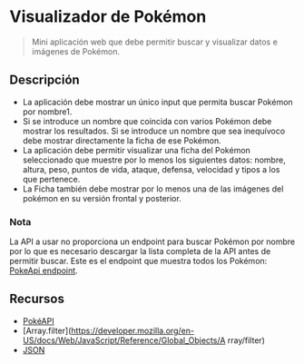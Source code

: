 # Visualizador de Pokémon

> Mini aplicación web que debe permitir buscar y visualizar
> datos e imágenes de Pokémon.

## Descripción

- La aplicación debe mostrar un único input que permita buscar
  Pokémon por nombre1.
- Si se introduce un nombre que coincida con varios Pokémon debe
  mostrar los resultados. Si se introduce un nombre que sea
  inequívoco debe mostrar directamente la ficha de ese Pokémon.
- La aplicación debe permitir visualizar una ficha del Pokémon
  seleccionado que muestre por lo menos los siguientes datos:
  nombre, altura, peso, puntos de vida, ataque, defensa, velocidad y
  tipos a los que pertenece.
- La Ficha también debe mostrar por lo menos una de las imágenes
  del pokémon en su versión frontal y posterior.

### Nota

La API a usar no proporciona un endpoint para buscar Pokémon por nombre
por lo que es necesario descargar la lista completa de la API antes de permitir buscar.
Este es el endpoint que muestra todos los Pokémon:
[PokeApi endpoint](https://pokeapi.co/api/v2/pokemon?limit=1126).

## Recursos

- [PokéAPI](https://pokeapi.co/)
- [Array.filter](https://developer.mozilla.org/en-US/docs/Web/JavaScript/Reference/Global_Objects/A
  rray/filter)
- [JSON](https://developer.mozilla.org/en-US/docs/Learn/JavaScript/Objects/JSON)
